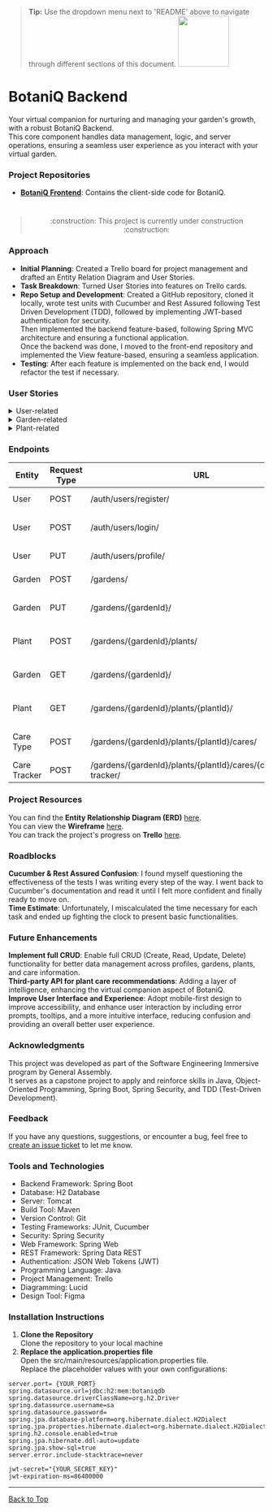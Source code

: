 > **Tip:** Use the dropdown menu next to 'README' above to navigate through different sections of this document. <img src="https://github.com/GabrielleYnara/BotaniQ-Backend/blob/main/assets/readme%20dropdown.png" width="100">
# BotaniQ Backend
Your virtual companion for nurturing and managing your garden's growth, with a robust BotaniQ Backend.  
This core component handles data management, logic, and server operations, ensuring a seamless user experience as you interact with your virtual garden.
### Project Repositories
- **[BotaniQ Frontend](https://github.com/GabrielleYnara/BotaniQ-Frontend)**: Contains the client-side code for BotaniQ.  
#
> <p align="center">:construction: This project is currently under construction :construction:</p>

### Approach 
- **Initial Planning**: Created a Trello board for project management and drafted an Entity Relation Diagram and User Stories.  
- **Task Breakdown**: Turned User Stories into features on Trello cards.  
- **Repo Setup and Development**: Created a GitHub repository, cloned it locally, wrote test units with Cucumber and Rest Assured following Test Driven Development (TDD), followed by implementing JWT-based authentication for security.  
Then implemented the backend feature-based, following Spring MVC architecture and ensuring a functional application.  
Once the backend was done, I moved to the front-end repository and implemented the View feature-based, ensuring a seamless application.  
- **Testing**: After each feature is implemented on the back end, I would refactor the test if necessary. 
  
### User Stories
<details>
<summary>User-related</summary>

1. As a new user, I want to register by providing my email and password, so I can access the application.
    - The user should provide a unique email and a password.
        - Success: If the email is unique, the application registers the user and displays a success message.
        - Error: If the email is not unique, the application displays an error message.
2. As a registered user, I want to log in by providing my email and password, so I can access my personal application. 
    - The user must provide a valid pair of email and password.
        - Success: If the credentials are valid, the application should load the home page.
        - Error: If the credentials are invalid, the application displays an error message.
3. As a logged-in user, I want to add my first name, last name, and bio to my profile, so I can share more about myself with other Virtual Garden users.
    - Success: If the information is saved successfully, a success message is displayed.
    - Error: If there's an error while saving, an error message is displayed.

</details>
<details>
<summary>Garden-related</summary>

1. As a logged-in user, I want to create a garden, so I can have a virtual copy of my actual garden. 
    - I must provide a unique description.
    - I can provide additional notes.
    - Success: If the description is unique it saves the garden.
    - Error: If a garden with that description already exists.
2. As a logged-in user, I want to update my garden's information.
    - I can provide a new description, and/or new notes.
    - Success: If the information is saved successfully, a success message is displayed.
    - Error: If there's an error while saving, an error message is displayed.
3. As a logged-in user, I want to see a list of plants in a garden.
    - I must provide a valid garden.
    - Success: The application displays a list of plants associated with the garden.
    - Error: The application displays an error.

</details>
<details>
<summary>Plant-related</summary>

1. As a logged-in user, I want to add a new plant to my garden. 
    - I must provide a valid garden.
    - I must provide the plant name and type.
    - Success: If the information is saved successfully, a success message is displayed.
    - Error: If there's an error while saving, an error message is displayed.
2. As a logged-in user, I want to view the details of a specific plant, so I can learn more about it.
    - I must choose a valid plant.
    - Success: The application displays the plant information.
    - Error: The application displays an error.
3. As a logged-in user, I want to create descriptive care types and set their frequency, so I can have a personalized care schedule for my plants.
    - The user can create a new care type by providing a description and frequency (daily, weekly, monthly, etc.).
        - Success: The application saves the care type and frequency, and displays a success message.
        - Error: If there's an error while saving, the application displays an error message.
4. As a logged-in user, I want to register when I care for a specific plant, so I can keep track of my plant care routine.
    - The user must select a valid plant and a valid care type.
    - The user can specify the date when the care was provided.
        - Success: The application saves the care event, and displays a success message.
        - Error: If there's an error while saving, the application displays an error message.

</details>

### Endpoints 
| Entity | Request Type | URL | Functionality | Access |
| --- | --- | --- | ---- | --- |
| User | POST | /auth/users/register/ | Register a new user | public |
| User | POST | /auth/users/login/ | Login as a registered user | public |
| User | PUT | /auth/users/profile/ | Update a user's profile | private |
| Garden | POST  | /gardens/ | Create a garden  | private |
| Garden | PUT | /gardens/{gardenId}/ | Update garden information | private |
| Plant | POST | /gardens/{gardenId}/plants/ | Create and add a plant to a garden | private |
| Garden | GET | /gardens/{gardenId}/ | See the garden and its plant list | private |
| Plant | GET | /gardens/{gardenId}/plants/{plantId}/ | View plant details of a given garden | private |
| Care Type | POST | /gardens/{gardenId}/plants/{plantId}/cares/ | Create care types and frequency | private |
| Care Tracker | POST | /gardens/{gardenId}/plants/{plantId}/cares/{careId}/care-tracker/ | Register plant care | private |

### Project Resources
You can find the **Entity Relationship Diagram (ERD)** [here](https://github.com/GabrielleYnara/BotaniQ-Backend/blob/main/assets/BotaniQ%20-%20ERD.png).  
You can view the **Wireframe** [here](https://www.figma.com/file/XPuSCSOH2gortY4YzDjYnY/BotaniQ?type=design&node-id=1%3A153&mode=design&t=sEdhlr8fbDFwkS11-1).  
You can track the project's progress on **Trello** [here](https://trello.com/b/Phjbksmc/capstone).

### Roadblocks
**Cucumber & Rest Assured Confusion**: I found myself questioning the effectiveness of the tests I was writing every step of the way. I went back to Cucumber's documentation and read it until I felt more confident and finally ready to move on.  
**Time Estimate**: Unfortunately, I miscalculated the time necessary for each task and ended up fighting the clock to present basic functionalities. 

### Future Enhancements
**Implement full CRUD**: Enable full CRUD (Create, Read, Update, Delete) functionality for better data management across profiles, gardens, plants, and care information.  
**Third-party API for plant care recommendations**: Adding a layer of intelligence, enhancing the virtual companion aspect of BotaniQ.  
**Improve User Interface and Experience**: Adopt mobile-first design to improve accessibility, and enhance user interaction by including error prompts, tooltips, and a more intuitive interface, reducing confusion and providing an overall better user experience.

### Acknowledgments
This project was developed as part of the Software Engineering Immersive program by General Assembly.  
It serves as a capstone project to apply and reinforce skills in Java, Object-Oriented Programming, Spring Boot, Spring Security, and TDD (Test-Driven Development). 

### Feedback
If you have any questions, suggestions, or encounter a bug, feel free to [create an issue ticket](https://github.com/GabrielleYnara/BotaniQ-Backend/issues/new) to let me know.

### Tools and Technologies
- Backend Framework: Spring Boot
- Database: H2 Database
- Server: Tomcat
- Build Tool: Maven
- Version Control: Git
- Testing Frameworks: JUnit, Cucumber
- Security: Spring Security
- Web Framework: Spring Web
- REST Framework: Spring Data REST
- Authentication: JSON Web Tokens (JWT)
- Programming Language: Java
- Project Management: Trello
- Diagramming: Lucid
- Design Tool: Figma

### Installation Instructions

1. **Clone the Repository**  
  Clone the repository to your local machine  
2. **Replace the application.properties file**  
  Open the src/main/resources/application.properties file.  
  Replace the placeholder values with your own configurations:
```
server.port= {YOUR_PORT}
spring.datasource.url=jdbc:h2:mem:botaniqdb
spring.datasource.driverClassName=org.h2.Driver
spring.datasource.username=sa
spring.datasource.password=
spring.jpa.database-platform=org.hibernate.dialect.H2Dialect
spring.jpa.properties.hibernate.dialect=org.hibernate.dialect.H2Dialect
spring.h2.console.enabled=true
spring.jpa.hibernate.ddl-auto=update
spring.jpa.show-sql=true
server.error.include-stacktrace=never

jwt-secret="{YOUR_SECRET_KEY}"
jwt-expiration-ms=86400000
```
---

[Back to Top](#botaniq-backend)
